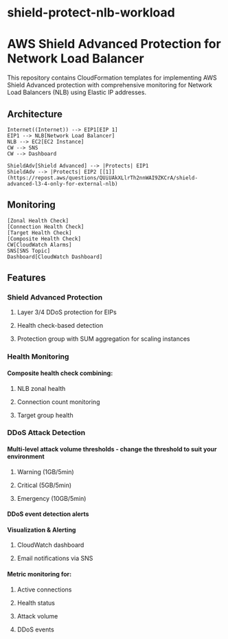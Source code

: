 # shield-protect-nlb-workload


# AWS Shield Advanced Protection for Network Load Balancer

This repository contains CloudFormation templates for implementing AWS Shield Advanced protection with comprehensive monitoring for Network Load Balancers (NLB) using Elastic IP addresses.

## Architecture

    Internet((Internet)) --> EIP1[EIP 1]
    EIP1 --> NLB[Network Load Balancer]
    NLB --> EC2[EC2 Instance]
    CW --> SNS
    CW --> Dashboard
    
    ShieldAdv[Shield Advanced] --> |Protects| EIP1
    ShieldAdv --> |Protects| EIP2 [[1]](https://repost.aws/questions/QUiUAkXLlrTh2nnWAI9ZKCrA/shield-advanced-l3-4-only-for-external-nlb)
    
## Monitoring
    [Zonal Health Check]
    [Connection Health Check]
    [Target Health Check]
    [Composite Health Check]
    CW[CloudWatch Alarms]
    SNS[SNS Topic]
    Dashboard[CloudWatch Dashboard]


## Features
### Shield Advanced Protection

1. Layer 3/4 DDoS protection for EIPs

2. Health check-based detection

3. Protection group with SUM aggregation for scaling instances

### Health Monitoring

#### Composite health check combining:

1. NLB zonal health

2. Connection count monitoring

3. Target group health

### DDoS Attack Detection

#### Multi-level attack volume thresholds - change the threshold to suit your environment

1. Warning (1GB/5min)

2. Critical (5GB/5min)

3. Emergency (10GB/5min)

#### DDoS event detection alerts

#### Visualization & Alerting

1. CloudWatch dashboard

2. Email notifications via SNS

#### Metric monitoring for:

1. Active connections

2. Health status

3. Attack volume

4. DDoS events
